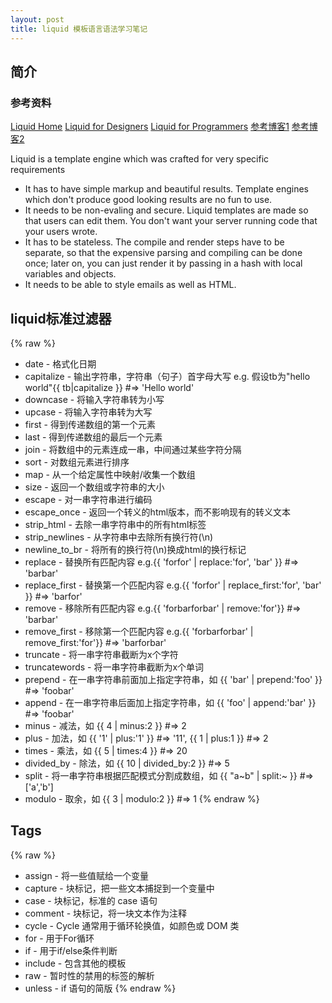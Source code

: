 ```yaml
---
layout: post
title: liquid 模板语言语法学习笔记
---
```


## 简介

### 参考资料
[Liquid Home](https://github.com/Shopify/liquid/wiki "Liquid Home") 
[Liquid for Designers](https://github.com/Shopify/liquid/wiki/Liquid-for-Designers "Liquid for Designers") 
[Liquid for Programmers](https://github.com/Shopify/liquid/wiki/Liquid-for-Programmers "Liquid for Programmers") 
[参考博客1](http://blog.csdn.net/dont27/article/details/38097581 "参考博客1") 
[参考博客2](http://havee.me/internet/2013-11/jekyll-liquid-designers.html "参考博客2") 

Liquid is a template engine which was crafted for very specific requirements  

 * It has to have simple markup and beautiful results. Template engines which don't produce good looking results are no fun to use.  
 * It needs to be non-evaling and secure. Liquid templates are made so that users can edit them. You don't want your server running code that your users wrote.  
 * It has to be stateless. The compile and render steps have to be separate, so that the expensive parsing and compiling can be done once; later on, you can just render it by passing in a hash with local variables and objects.  
 * It needs to be able to style emails as well as HTML.  

## liquid标准过滤器

{% raw %}
 * date - 格式化日期
 * capitalize - 输出字符串，字符串（句子）首字母大写 e.g. 假设tb为"hello world"{{ tb|capitalize }} #=> 'Hello world'
 * downcase - 将输入字符串转为小写
 * upcase - 将输入字符串转为大写
 * first - 得到传递数组的第一个元素
 * last - 得到传递数组的最后一个元素
 * join - 将数组中的元素连成一串，中间通过某些字符分隔
 * sort - 对数组元素进行排序
 * map - 从一个给定属性中映射/收集一个数组
 * size - 返回一个数组或字符串的大小
 * escape - 对一串字符串进行编码
 * escape_once - 返回一个转义的html版本，而不影响现有的转义文本
 * strip_html - 去除一串字符串中的所有html标签
 * strip_newlines - 从字符串中去除所有换行符(\n) 
 * newline_to_br - 将所有的换行符(\n)换成html的换行标记
 * replace - 替换所有匹配内容 e.g.{{ 'forfor' | replace:'for', 'bar' }} #=> 'barbar'
 * replace_first - 替换第一个匹配内容 e.g.{{ 'forfor' | replace_first:'for', 'bar' }} #=> 'barfor'
 * remove - 移除所有匹配内容 e.g.{{ 'forbarforbar' | remove:'for'}} #=> 'barbar'
 * remove_first - 移除第一个匹配内容 e.g.{{ 'forbarforbar' | remove_first:'for'}} #=> 'barforbar'
 * truncate - 将一串字符串截断为x个字符
 * truncatewords - 将一串字符串截断为x个单词
 * prepend - 在一串字符串前面加上指定字符串，如 {{ 'bar' | prepend:'foo' }} #=> 'foobar'
 * append - 在一串字符串后面加上指定字符串，如 {{ 'foo' | append:'bar' }} #=> 'foobar'
 * minus - 减法，如 {{ 4 | minus:2 }} #=> 2
 * plus - 加法，如 {{ '1' | plus:'1' }} #=> '11', {{ 1 | plus:1 }} #=> 2
 * times - 乘法，如 {{ 5 | times:4 }} #=> 20
 * divided_by - 除法，如 {{ 10 | divided_by:2 }} #=> 5
 * split - 将一串字符串根据匹配模式分割成数组，如 {{ "a~b" | split:~ }} #=> ['a','b']
 * modulo - 取余，如 {{ 3 | modulo:2 }} #=> 1
{% endraw %}

## Tags

{% raw %}
 * assign - 将一些值赋给一个变量
 * capture - 块标记，把一些文本捕捉到一个变量中
 * case - 块标记，标准的 case 语句
 * comment - 块标记，将一块文本作为注释
 * cycle - Cycle 通常用于循环轮换值，如颜色或 DOM 类
 * for - 用于For循环
 * if - 用于if/else条件判断
 * include - 包含其他的模板
 * raw - 暂时性的禁用的标签的解析
 * unless - if 语句的简版
{% endraw %}